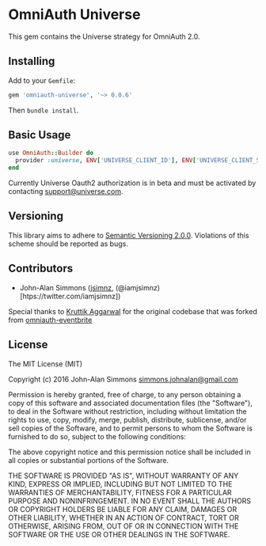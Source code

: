 # OmniAuth Universe

This gem contains the Universe strategy for OmniAuth 2.0.

## Installing

Add to your `Gemfile`:

```ruby
gem 'omniauth-universe', '~> 0.0.6'
```

Then `bundle install`.

## Basic Usage

```ruby
use OmniAuth::Builder do
  provider :universe, ENV['UNIVERSE_CLIENT_ID'], ENV['UNIVERSE_CLIENT_SECRET']
end
```

Currently Universe Oauth2 authorization is in beta and must be activated by contacting support@universe.com.

## Versioning

This library aims to adhere to [Semantic Versioning 2.0.0][semver]. Violations
of this scheme should be reported as bugs.

[semver]: http://semver.org/spec/v2.0.0.html

## Contributors

- John-Alan Simmons ([jsimnz](https://github.com/jsimnz), (@iamjsimnz)[htps://twitter.com/iamjsimnz])

Special thanks to [Kruttik Aggarwal](https://github.com/k504866430) for the original codebase that was forked from [omniauth-eventbrite](https://github.com/k504866430/omniauth-eventbrite)

## License

The MIT License (MIT)

Copyright (c) 2016 John-Alan Simmons <simmons.johnalan@gmail.com>

Permission is hereby granted, free of charge, to any person obtaining a copy
of this software and associated documentation files (the "Software"), to deal
in the Software without restriction, including without limitation the rights
to use, copy, modify, merge, publish, distribute, sublicense, and/or sell
copies of the Software, and to permit persons to whom the Software is
furnished to do so, subject to the following conditions:

The above copyright notice and this permission notice shall be included in
all copies or substantial portions of the Software.

THE SOFTWARE IS PROVIDED "AS IS", WITHOUT WARRANTY OF ANY KIND, EXPRESS OR
IMPLIED, INCLUDING BUT NOT LIMITED TO THE WARRANTIES OF MERCHANTABILITY,
FITNESS FOR A PARTICULAR PURPOSE AND NONINFRINGEMENT. IN NO EVENT SHALL THE
AUTHORS OR COPYRIGHT HOLDERS BE LIABLE FOR ANY CLAIM, DAMAGES OR OTHER
LIABILITY, WHETHER IN AN ACTION OF CONTRACT, TORT OR OTHERWISE, ARISING FROM,
OUT OF OR IN CONNECTION WITH THE SOFTWARE OR THE USE OR OTHER DEALINGS IN
THE SOFTWARE.

